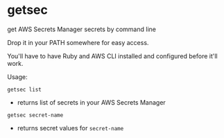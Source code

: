 # getsec
get AWS Secrets Manager secrets by command line

Drop it in your PATH somewhere for easy access.

You'll have to have Ruby and AWS CLI installed and configured before it'll work.

Usage:

`getsec list`
- returns list of secrets in your AWS Secrets Manager

`getsec secret-name`
- returns secret values for `secret-name`

